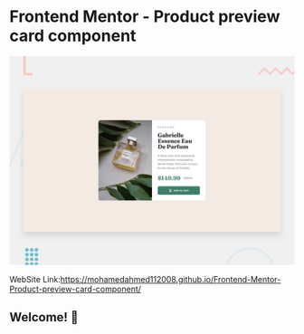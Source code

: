 # Frontend Mentor - Product preview card component

![Design preview for the Product preview card component coding challenge](./design/desktop-preview.jpg)

WebSite Link:https://mohamedahmed112008.github.io/Frontend-Mentor-Product-preview-card-component/

## Welcome! 👋
